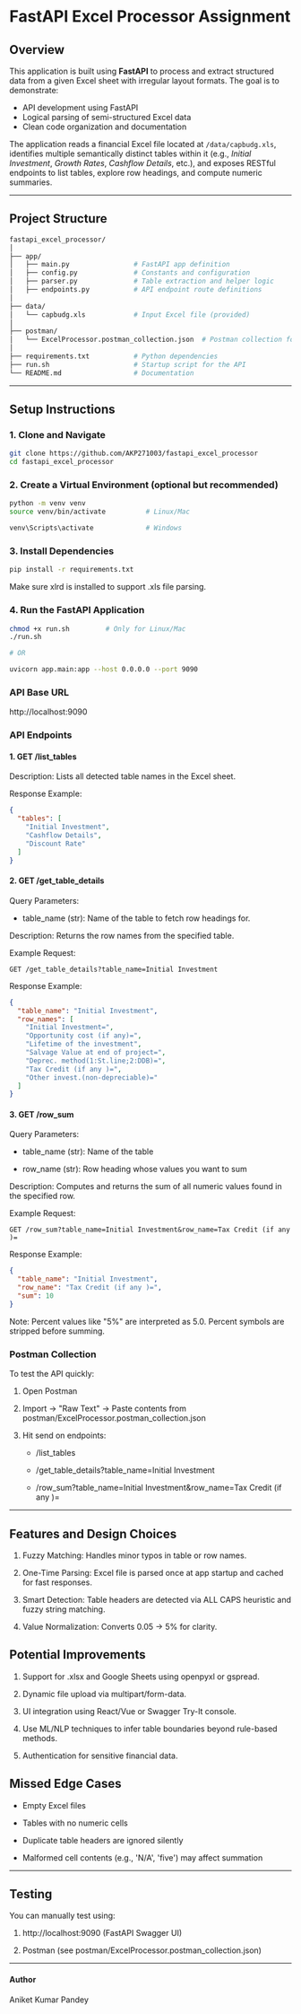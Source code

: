 # FastAPI Excel Processor Assignment

## Overview

This application is built using **FastAPI** to process and extract structured data from a given Excel sheet with irregular layout formats. The goal is to demonstrate:

- API development using FastAPI
- Logical parsing of semi-structured Excel data
- Clean code organization and documentation

The application reads a financial Excel file located at `/data/capbudg.xls`, identifies multiple semantically distinct tables within it (e.g., *Initial Investment*, *Growth Rates*, *Cashflow Details*, etc.), and exposes RESTful endpoints to list tables, explore row headings, and compute numeric summaries.

---

## Project Structure

```bash
fastapi_excel_processor/
│
├── app/
│   ├── main.py                # FastAPI app definition
│   ├── config.py              # Constants and configuration
│   ├── parser.py              # Table extraction and helper logic
│   ├── endpoints.py           # API endpoint route definitions
│
├── data/
│   └── capbudg.xls            # Input Excel file (provided)
│
├── postman/
│   └── ExcelProcessor.postman_collection.json  # Postman collection for testing
│
├── requirements.txt           # Python dependencies
├── run.sh                     # Startup script for the API
└── README.md                  # Documentation
```

---

## Setup Instructions

### 1. Clone and Navigate
```bash
git clone https://github.com/AKP271003/fastapi_excel_processor
cd fastapi_excel_processor
```

### 2. Create a Virtual Environment (optional but recommended)
```bash
python -m venv venv
source venv/bin/activate          # Linux/Mac

venv\Scripts\activate             # Windows
```

### 3. Install Dependencies
```bash
pip install -r requirements.txt
```
Make sure xlrd is installed to support .xls file parsing.

### 4. Run the FastAPI Application
```bash
chmod +x run.sh         # Only for Linux/Mac
./run.sh

# OR

uvicorn app.main:app --host 0.0.0.0 --port 9090
```

### API Base URL

http://localhost:9090


### API Endpoints

#### 1. GET /list_tables
Description: Lists all detected table names in the Excel sheet.

Response Example:
```json
{
  "tables": [
    "Initial Investment",
    "Cashflow Details",
    "Discount Rate"
  ]
}
```

#### 2. GET /get_table_details
Query Parameters:

- table_name (str): Name of the table to fetch row headings for.

Description: Returns the row names from the specified table.

Example Request:
```
GET /get_table_details?table_name=Initial Investment
```

Response Example:
```json
{
  "table_name": "Initial Investment",
  "row_names": [
    "Initial Investment=",
    "Opportunity cost (if any)=",
    "Lifetime of the investment",
    "Salvage Value at end of project=",
    "Deprec. method(1:St.line;2:DDB)=",
    "Tax Credit (if any )=",
    "Other invest.(non-depreciable)="
  ]
}
```

#### 3. GET /row_sum
Query Parameters:

- table_name (str): Name of the table

- row_name (str): Row heading whose values you want to sum

Description: Computes and returns the sum of all numeric values found in the specified row.

Example Request:
```
GET /row_sum?table_name=Initial Investment&row_name=Tax Credit (if any )=
```

Response Example:
```json
{
  "table_name": "Initial Investment",
  "row_name": "Tax Credit (if any )=",
  "sum": 10
}
```
Note: Percent values like "5%" are interpreted as 5.0. Percent symbols are stripped before summing.


### Postman Collection
To test the API quickly:

1. Open Postman

2. Import → "Raw Text" → Paste contents from postman/ExcelProcessor.postman_collection.json

3. Hit send on endpoints:

    - /list_tables

    - /get_table_details?table_name=Initial Investment

    - /row_sum?table_name=Initial Investment&row_name=Tax Credit (if any )=

---

## Features and Design Choices
1. Fuzzy Matching: Handles minor typos in table or row names.

2. One-Time Parsing: Excel file is parsed once at app startup and cached for fast responses.

3. Smart Detection: Table headers are detected via ALL CAPS heuristic and fuzzy string matching.

4. Value Normalization: Converts 0.05 → 5% for clarity.


## Potential Improvements
1. Support for .xlsx and Google Sheets using openpyxl or gspread.

2. Dynamic file upload via multipart/form-data.

3. UI integration using React/Vue or Swagger Try-It console.

4. Use ML/NLP techniques to infer table boundaries beyond rule-based methods.

5. Authentication for sensitive financial data.


## Missed Edge Cases
- Empty Excel files

- Tables with no numeric cells

- Duplicate table headers are ignored silently

- Malformed cell contents (e.g., 'N/A', 'five') may affect summation

---

## Testing
You can manually test using:

1. http://localhost:9090 (FastAPI Swagger UI)

2. Postman (see postman/ExcelProcessor.postman_collection.json)

---

#### Author
Aniket Kumar Pandey
